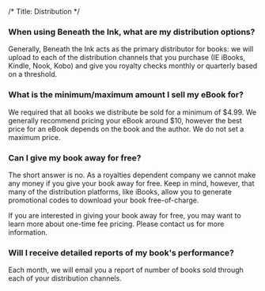 /*
Title: Distribution
*/

### When using Beneath the Ink, what are my distribution options?

Generally, Beneath the Ink acts as the primary distributor for books: we will upload to each of the distribution channels that you purchase (IE iBooks, Kindle, Nook, Kobo) and give you royalty checks monthly or quarterly based on a threshold.

### What is the minimum/maximum amount I sell my eBook for?

We required that all books we distribute be sold for a minimum of $4.99. We generally recommend pricing your eBook around $10, however the best price for an eBook depends on the book and the author. We do not set a maximum price.

### Can I give my book away for free?

The short answer is no. As a royalties dependent company we cannot make any money if you give your book away for free. Keep in mind, however, that many of the distribution platforms, like iBooks, allow you to generate promotional codes to download your book free-of-charge.

If you are interested in giving your book away for free, you may want to learn more about one-time fee pricing. Please contact us for more information.

### Will I receive detailed reports of my book's performance?

Each month, we will email you a report of number of books sold through each of your distribution channels.
